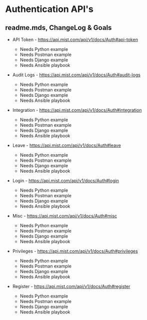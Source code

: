 # Authentication API's #

## readme.mds, ChangeLog & Goals ##

* API Token - <https://api.mist.com/api/v1/docs/Auth#api-token>
  * Needs Python example
  * Needs Postman example
  * Needs Django example
  * Needs Ansible playbook

* Audit Logs - <https://api.mist.com/api/v1/docs/Auth#audit-logs>
  * Needs Python example
  * Needs Postman example
  * Needs Django example
  * Needs Ansible playbook

* Integration - <https://api.mist.com/api/v1/docs/Auth#integration>
  * Needs Python example
  * Needs Postman example
  * Needs Django example
  * Needs Ansible playbook

* Leave - <https://api.mist.com/api/v1/docs/Auth#leave>
  * Needs Python example
  * Needs Postman example
  * Needs Django example
  * Needs Ansible playbook

* Login - <https://api.mist.com/api/v1/docs/Auth#login>
  * Needs Python example
  * Needs Postman example
  * Needs Django example
  * Needs Ansible playbook

* Misc - <https://api.mist.com/api/v1/docs/Auth#misc>
  * Needs Python example
  * Needs Postman example
  * Needs Django example
  * Needs Ansible playbook

* Privileges - <https://api.mist.com/api/v1/docs/Auth#privileges>
  * Needs Python example
  * Needs Postman example
  * Needs Django example
  * Needs Ansible playbook

* Register - <https://api.mist.com/api/v1/docs/Auth#register>
  * Needs Python example
  * Needs Postman example
  * Needs Django example
  * Needs Ansible playbook
